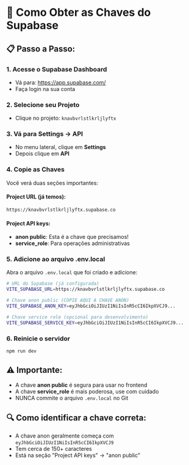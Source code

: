 # 🔑 Como Obter as Chaves do Supabase

## 📋 Passo a Passo:

### 1. **Acesse o Supabase Dashboard**
- Vá para: https://app.supabase.com/
- Faça login na sua conta

### 2. **Selecione seu Projeto**
- Clique no projeto: `knavbvrlstlkrljlyftx`

### 3. **Vá para Settings → API**
- No menu lateral, clique em **Settings**
- Depois clique em **API**

### 4. **Copie as Chaves**
Você verá duas seções importantes:

#### **Project URL** (já temos):
```
https://knavbvrlstlkrljlyftx.supabase.co
```

#### **Project API keys**:
- **anon public**: Esta é a chave que precisamos!
- **service_role**: Para operações administrativas

### 5. **Adicione ao arquivo .env.local**

Abra o arquivo `.env.local` que foi criado e adicione:

```bash
# URL do Supabase (já configurada)
VITE_SUPABASE_URL=https://knavbvrlstlkrljlyftx.supabase.co

# Chave anon public (COPIE AQUI A CHAVE ANON)
VITE_SUPABASE_ANON_KEY=eyJhbGciOiJIUzI1NiIsInR5cCI6IkpXVCJ9...

# Chave service role (opcional para desenvolvimento)
VITE_SUPABASE_SERVICE_KEY=eyJhbGciOiJIUzI1NiIsInR5cCI6IkpXVCJ9...
```

### 6. **Reinicie o servidor**
```bash
npm run dev
```

## ⚠️ **Importante:**
- A chave **anon public** é segura para usar no frontend
- A chave **service_role** é mais poderosa, use com cuidado
- NUNCA commite o arquivo `.env.local` no Git

## 🔍 **Como identificar a chave correta:**
- A chave anon geralmente começa com `eyJhbGciOiJIUzI1NiIsInR5cCI6IkpXVCJ9`
- Tem cerca de 150+ caracteres
- Está na seção "Project API keys" → "anon public"
